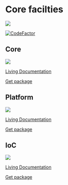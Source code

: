 # Core facilties

<img src=https://ci.appveyor.com/api/projects/status/github/logofx/core>

[![CodeFactor](https://www.codefactor.io/repository/github/logofx/core/badge)](https://www.codefactor.io/repository/github/logofx/core)

## Core

<img src=https://img.shields.io/nuget/dt/LogoFX.Client.Core.Core>

[Living Documentation](https://ci.appveyor.com/api/projects/logofx/core/artifacts/src/LogoFX.Client.Core.Specs/bin/Release/LivingDoc.html)

[Get package](https://www.nuget.org/packages/LogoFX.Client.Core.Core)

## Platform

<img src=https://img.shields.io/nuget/dt/LogoFX.Client.Core>

[Living Documentation](https://ci.appveyor.com/api/projects/logofx/core/artifacts/src/LogoFX.Client.Core.Platform.NETCore.Specs/bin/Release/LivingDoc.html)

[Get package](https://www.nuget.org/packages/LogoFX.Client.Core)

## IoC

<img src=https://img.shields.io/nuget/dt/LogoFX.Practices.IoC>

[Living Documentation](https://ci.appveyor.com/api/projects/LogoFX/logofx-inversion-of-control/artifacts/src/LogoFX.Practices.IoC.Specs/bin/Release/LivingDoc.html)

[Get package](https://www.nuget.org/packages/LogoFX.Practices.IoC)